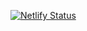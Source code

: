 [![Netlify Status](https://api.netlify.com/api/v1/badges/35b33ea3-9b16-4784-9c88-9807611007eb/deploy-status)](https://app.netlify.com/sites/daily-caloric-needs/deploys)
